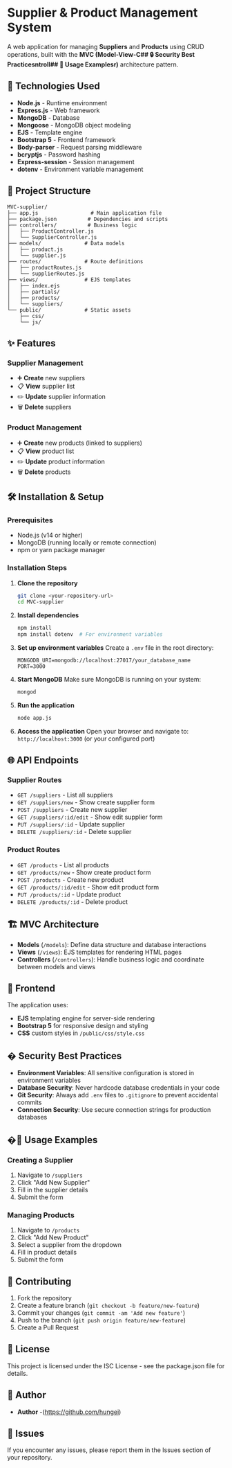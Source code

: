 # Supplier & Product Management System

A web application for managing **Suppliers** and **Products** using CRUD operations, built with the **MVC (Model-View-C## 🔒 Security Best Practicesntroll## 📝 Usage Examplesr)** architecture pattern.

## 🚀 Technologies Used

- **Node.js** - Runtime environment
- **Express.js** - Web framework
- **MongoDB** - Database
- **Mongoose** - MongoDB object modeling
- **EJS** - Template engine
- **Bootstrap 5** - Frontend framework
- **Body-parser** - Request parsing middleware
- **bcryptjs** - Password hashing
- **Express-session** - Session management
- **dotenv** - Environment variable management

## 📁 Project Structure

```
MVC-supplier/
├── app.js                 # Main application file
├── package.json          # Dependencies and scripts
├── controllers/          # Business logic
│   ├── ProductController.js
│   └── SupplierController.js
├── models/              # Data models
│   ├── product.js
│   └── supplier.js
├── routes/              # Route definitions
│   ├── productRoutes.js
│   └── supplierRoutes.js
├── views/               # EJS templates
│   ├── index.ejs
│   ├── partials/
│   ├── products/
│   └── suppliers/
└── public/              # Static assets
    ├── css/
    └── js/
```

## ✨ Features

### Supplier Management
- ➕ **Create** new suppliers
- 📋 **View** supplier list
- ✏️ **Update** supplier information
- 🗑️ **Delete** suppliers

### Product Management
- ➕ **Create** new products (linked to suppliers)
- 📋 **View** product list
- ✏️ **Update** product information
- 🗑️ **Delete** products

## 🛠️ Installation & Setup

### Prerequisites
- Node.js (v14 or higher)
- MongoDB (running locally or remote connection)
- npm or yarn package manager

### Installation Steps

1. **Clone the repository**
   ```bash
   git clone <your-repository-url>
   cd MVC-supplier
   ```

2. **Install dependencies**
   ```bash
   npm install
   npm install dotenv  # For environment variables
   ```

3. **Set up environment variables**
   Create a `.env` file in the root directory:
   ```env
   MONGODB_URI=mongodb://localhost:27017/your_database_name
   PORT=3000
   ```

4. **Start MongoDB**
   Make sure MongoDB is running on your system:
   ```bash
   mongod
   ```

5. **Run the application**
   ```bash
   node app.js
   ```

6. **Access the application**
   Open your browser and navigate to: `http://localhost:3000` (or your configured port)

## 🌐 API Endpoints

### Supplier Routes
- `GET /suppliers` - List all suppliers
- `GET /suppliers/new` - Show create supplier form
- `POST /suppliers` - Create new supplier
- `GET /suppliers/:id/edit` - Show edit supplier form
- `PUT /suppliers/:id` - Update supplier
- `DELETE /suppliers/:id` - Delete supplier

### Product Routes
- `GET /products` - List all products
- `GET /products/new` - Show create product form
- `POST /products` - Create new product
- `GET /products/:id/edit` - Show edit product form
- `PUT /products/:id` - Update product
- `DELETE /products/:id` - Delete product

## 🏗️ MVC Architecture

- **Models** (`/models`): Define data structure and database interactions
- **Views** (`/views`): EJS templates for rendering HTML pages
- **Controllers** (`/controllers`): Handle business logic and coordinate between models and views

## 🎨 Frontend

The application uses:
- **EJS** templating engine for server-side rendering
- **Bootstrap 5** for responsive design and styling
- **CSS** custom styles in `/public/css/style.css`



## � Security Best Practices

- **Environment Variables**: All sensitive configuration is stored in environment variables
- **Database Security**: Never hardcode database credentials in your code
- **Git Security**: Always add `.env` files to `.gitignore` to prevent accidental commits
- **Connection Security**: Use secure connection strings for production databases

## �📝 Usage Examples

### Creating a Supplier
1. Navigate to `/suppliers`
2. Click "Add New Supplier"
3. Fill in the supplier details
4. Submit the form

### Managing Products
1. Navigate to `/products`
2. Click "Add New Product"
3. Select a supplier from the dropdown
4. Fill in product details
5. Submit the form

## 🤝 Contributing

1. Fork the repository
2. Create a feature branch (`git checkout -b feature/new-feature`)
3. Commit your changes (`git commit -am 'Add new feature'`)
4. Push to the branch (`git push origin feature/new-feature`)
5. Create a Pull Request

## 📄 License

This project is licensed under the ISC License - see the package.json file for details.

## 👥 Author

- **Author** -(https://github.com/hungei)

## 🐛 Issues

If you encounter any issues, please report them in the Issues section of your repository.
